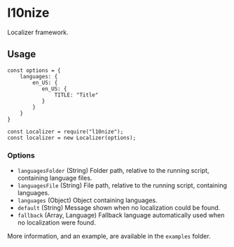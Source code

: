 # l10nize
Localizer framework.

## Usage
```
const options = {
    languages: {
        en_US: {
           en_US: {
               TITLE: "Title"
           }
        }
    }
}

const Localizer = require("l10nize");
const localizer = new Localizer(options);
```

### Options

* `languagesFolder` (String) Folder path, relative to the running script, containing language files.
* `languagesFile` (String) File path, relative to the running script, containing languages.
* `languages` (Object) Object containing languages.
* `default` (String) Message shown when no localization could be found.
* `fallback` (Array, Language) Fallback language automatically used when no localization were found.

More information, and an example, are available in the `examples` folder.
